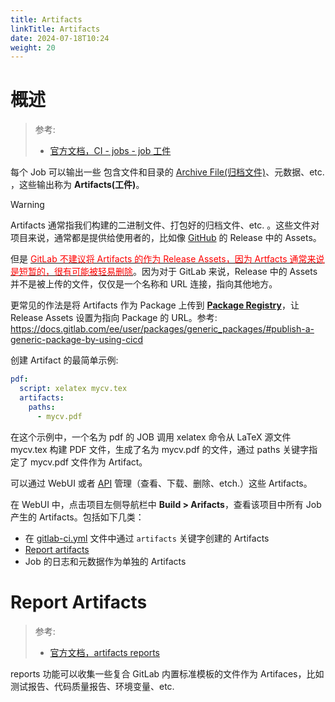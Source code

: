 ```yaml
---
title: Artifacts
linkTitle: Artifacts
date: 2024-07-18T10:24
weight: 20
---
```


# 概述

> 参考:
>
> - [官方文档，CI - jobs - job 工件](https://docs.gitlab.com/ee/ci/jobs/job_artifacts.html)

每个 Job 可以输出一些 包含文件和目录的 [Archive File(归档文件)](/docs/1.操作系统/Filesystem/Archive%20File(归档文件).md)、元数据、etc. ，这些输出称为 **Artifacts(工件)**。

> [!Warning]
> Artifacts 通常指我们构建的二进制文件、打包好的归档文件、etc. 。这些文件对项目来说，通常都是提供给使用者的，比如像 [GitHub](/docs/2.编程/Programming%20tools/SCM/GitHub/GitHub.md) 的 Release 中的 Assets。
>
> 但是 [<font color="#ff0000">GitLab 不建议将 Artifacts 的作为 Release Assets，因为 Artfacts 通常来说是短暂的，很有可能被轻易删除</font>](https://docs.gitlab.com/ee/user/project/releases/release_fields.html#use-a-generic-package-for-attaching-binaries)。因为对于 GitLab 来说，Release 中的 Assets 并不是被上传的文件，仅仅是一个名称和 URL 连接，指向其他地方。
>
> 更常见的作法是将 Artifacts 作为 Package 上传到 **[Package Registry](/docs/2.编程/Programming%20tools/SCM/GitLab/Packages%20AND%20Registries.md)**，让 Release Assets 设置为指向 Package 的 URL。参考: https://docs.gitlab.com/ee/user/packages/generic_packages/#publish-a-generic-package-by-using-cicd

创建 Artifact 的最简单示例:

```yaml
pdf:
  script: xelatex mycv.tex
  artifacts:
    paths:
      - mycv.pdf
```

在这个示例中，一个名为 pdf 的 JOB 调用 xelatex 命令从 LaTeX 源文件 mycv.tex 构建 PDF 文件，生成了名为 mycv.pdf 的文件，通过 paths 关键字指定了 mycv.pdf 文件作为 Artifact。

可以通过 WebUI 或者 [API](https://docs.gitlab.com/ee/api/job_artifacts.html#get-job-artifacts) 管理（查看、下载、删除、etch.）这些 Artifacts。

在 WebUI 中，点击项目左侧导航栏中 **Build > Arifacts**，查看该项目中所有 Job 产生的 Artifacts。包括如下几类：

- 在 [gitlab-ci.yml](/docs/2.编程/Programming%20tools/SCM/GitLab/GitLab%20CI/gitlab-ci.yml.md) 文件中通过 `artifacts` 关键字创建的 Artifacts
- [Report artifacts](#Report%20artifacts)
- Job 的日志和元数据作为单独的 Artifacts

# Report Artifacts

> 参考:
>
> - [官方文档，artifacts reports](https://docs.gitlab.com/ee/ci/yaml/artifacts_reports.html)

reports 功能可以收集一些复合 GitLab 内置标准模板的文件作为 Artifaces，比如 测试报告、代码质量报告、环境变量、etc.
